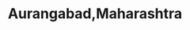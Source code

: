 ---
title: Aurangabad,Maharashtra
url: /aurangabad-maharashtra/
latitude: 19.877
longitude: 75.347
---
